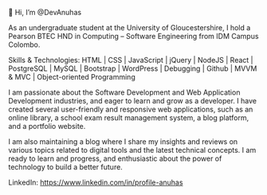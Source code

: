 👋 Hi, I’m @DevAnuhas

As an undergraduate student at the University of Gloucestershire, I hold a Pearson BTEC HND in Computing – Software Engineering from IDM Campus Colombo.

Skills & Technologies:
HTML | CSS | JavaScript | jQuery | NodeJS | React | PostgreSQL | MySQL | Bootstrap | WordPress | Debugging | Github | MVVM & MVC | Object-oriented Programming

I am passionate about the Software Development and Web Application Development industries, and eager to learn and grow as a developer. I have created several user-friendly and responsive web applications, such as an online library, a school exam result management system, a blog platform, and a portfolio website.

I am also maintaining a blog where I share my insights and reviews on various topics related to digital tools and the latest technical concepts. I am ready to learn and progress, and enthusiastic about the power of technology to build a better future.

LinkedIn: https://www.linkedin.com/in/profile-anuhas
